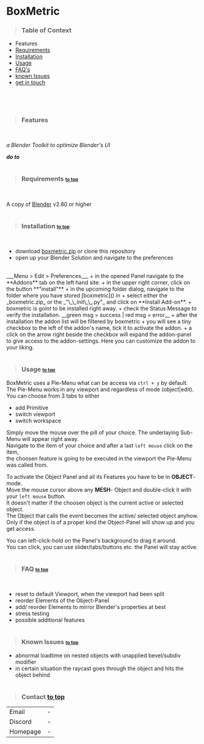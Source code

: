 # BoxMetric
<sub id="top"></sub>

>### Table of Context
+ Features
+ <a href="#require">Requirements</a>
+ <a href="#install">Installation</a>
+ <a href="#use">Usage</a>
+ <a href="#faq">FAQ's</a>
+ <a href="#issues">known Issues</a>
+ <a href="#contact">get in touch</a>

#

<br />

>### Features

<br />

_*a Blender Toolkit to optimize Blender's UI*_

_**do to**_

#

>### Requirements <a href="#top" style="font-size:12px">to top</a>
<sub id="require"></sub>
<br />

A copy of [Blender](https://www.blender.org/download/) v2.80 or higher

#

>### Installation <a href="#top" style="font-size:12px">to top</a>
<sub id="install"></sub>
<br />

+ download [boxmetric.zip]() or clone this repository
+ open up your Blender Solution and navigate to the preferences
<br>
___Menu > Edit > Preferences___
+ in the opened Panel navigate to the **Addons** tab on the left hand site.
+ in the upper right corner, click on the button **"install"**
+ in the upcoming folder dialog, navigate to the folder where you have stored [boxmetric]() in
+ select either the _boxmetric.zip_ or the _"\_\_init\_\_.py"_ and click on **Install Add-on**.
+ boxmetric is goint to be installed right away.
+ check the Status Message to verify the installation. __green msg = success | red msg = error__ 
+ after the installation the addon list will be filtered by boxmetric
+ you will see a tiny checkbox to the left of the addon's name, tick it to activate the addon.
+ a click on the arrow right beside the checkbox will expand the addon-panel<br> to give access to the addon-settings. Here you can customize the addon to your liking.


#

>### Usage <a href="#top" style="font-size:12px">to top</a>
<sub id="use"></sub>


BoxMetric uses a Pie-Menu what can be access via `ctrl + y` by default.<br>
The Pie-Menu works in any viewport and regardless of mode (object|edit).<br>
You can choose from 3 tabs to either
+ add Primitive
+ switch viewport
+ switch workspace

Simply move the mouse over the pill of your choice. The underlaying Sub-Menu will appear right away.<br>
Navigate to the item of your choice and after a last `left mouse` click on the item,<br>
the choosen feature is going to be executed in the viewport the Pie-Menu was called from.

To activate the Object Panel and all its Features you have to be in **OBJECT**- mode.<br>
Move the mouse cursor above any **MESH**- Object and double-click it with your `left mouse` button.<br>It doesn't matter if the choosen object is the current active or selected object.<br>The Object that calls the event becomes the active/ selected object anyhow.<br>
Only if the object is of a proper kind the Object-Panel will show up and you get access.<br>

You can left-click-hold on the Panel's background to drag it around.<br>
You can click, you can use slider/tabs/buttons etc. the Panel will stay active.<br>

#

>### FAQ <a href="#top" style="font-size:12px">to top</a>
<sub id="faq"></sub>
<br />

+ reset to default Viewport, when the viewport had been split 
+ reorder Elements of the Object-Panel
+ add/ reorder Elements to mirror Blender's properties at best
+ stress testing
+ possible additional features

#

>### Known Issues <a href="#top" style="font-size:12px;">to top</a>
<sub id="issues"></sub>

* abnormal loadtime on nested objects with unapplied bevel/subdiv modifier
* in certain situation the raycast goes through the object and hits the object behind

#

>### Contact <a href="#top" width="12px">to top</a>
<sub id="contact"></sub>

|  |  |
| --- | -------|
| Email | - |
| Discord | - |
| Homepage | - |
